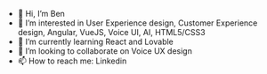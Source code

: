 - 👋 Hi, I’m Ben
- 👀 I’m interested in User Experience design, Customer Experience design, Angular, VueJS, Voice UI, AI, HTML5/CSS3
- 🌱 I’m currently learning React and Lovable
- 💞️ I’m looking to collaborate on Voice UX design
- 📫 How to reach me: Linkedin


